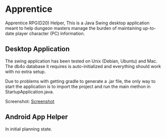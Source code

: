 Apprentice
==========

Apprentice RPG(D20) Helper, This is a Java Swing desktop application meant to help dungeon masters manage the burden 
of maintaining up-to-date player character (PC) information.


Desktop Application
-------------------
The swing application has been tested on Unix (Debian, Ubuntu) and Mac. The db4o database it requires is auto-initialized and everything should work with no extra setup.

Due to problems with getting gradle to generate a .jar file, the only way to start the application is to import the project and run the main methon in StartupApplication.java.

Screenshot:
[Screenshot](http://beerdeveloper.files.wordpress.com/2014/04/ss.jpg?w=722)



Android App Helper
------------------
In initial planning state.




